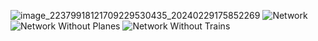 ![image_22379918121709229530435_20240229175852269](https://github.com/GMindigo08/Epidemiology/assets/137466455/dd7dd6b3-19de-421b-8b64-06337c09912b)
![Network](https://github.com/GMindigo08/Epidemiology/assets/137466455/331fffb8-4f91-4ed6-abdd-f433cd4a580e)
![Network Without Planes](https://github.com/GMindigo08/Epidemiology/assets/137466455/d1dd6ab6-c07c-4ea8-b6c5-ddba9b94eee0)
![Network Without Trains](https://github.com/GMindigo08/Epidemiology/assets/137466455/a4033223-638d-4143-a124-13daabdf58d5)
